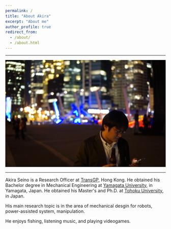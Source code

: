 ```yaml
---
permalink: /
title: "About Akira"
excerpt: "About me"
author_profile: true
redirect_from: 
  - /about/
  - /about.html
---
```


------
![](/images/vancouver_seino.jpeg)

------

Akira Seino is a Research Officer at [TransGP](http://www.transgp.com/), Hong Kong. He obtained his Bachelor degree in Mechanical Engineering at [Yamagata University](https://www.yamagata-u.ac.jp/en/), in Yamagata, Japan. He obtained his Master's and Ph.D. at [Tohoku University](https://www.tohoku.ac.jp/en/), in Japan.

His main research topic is in the area of mechanical desgin for robots, power-assisted system, manipulation.

He enjoys fishing, listening music, and playing videogames. 
